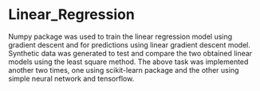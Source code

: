 # Linear_Regression 
Numpy package was used to train the linear regression model using gradient descent and for predictions using linear gradient descent model. Synthetic data was generated to test and compare the two obtained linear models using the least square method. The above task was implemented another two times, one using scikit-learn package and the other using simple neural network and tensorflow. 
